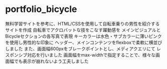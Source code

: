 # portfolio_bicycle
無料学習サイトを参考に、HTML/CSSを使用して自転車乗りの男性を紹介するサイトを作成
自転車でアクロバットな技をこなす躍動感を
メインビジュアルとBicycleセクションの各写真で表現
キーカラーは水色・サブカラーに薄いピンクを使用し男性的な印象に
ヘッダー、メインコンテンツをflexboxで柔軟に横並びしました
また、画面幅600pxをブレークポイントとし、メディアクエリにて
レスポンシブ対応を行いました
画面幅をmax-widthで指定することで、様々な画面幅でも表示が崩れないよう工夫しました
